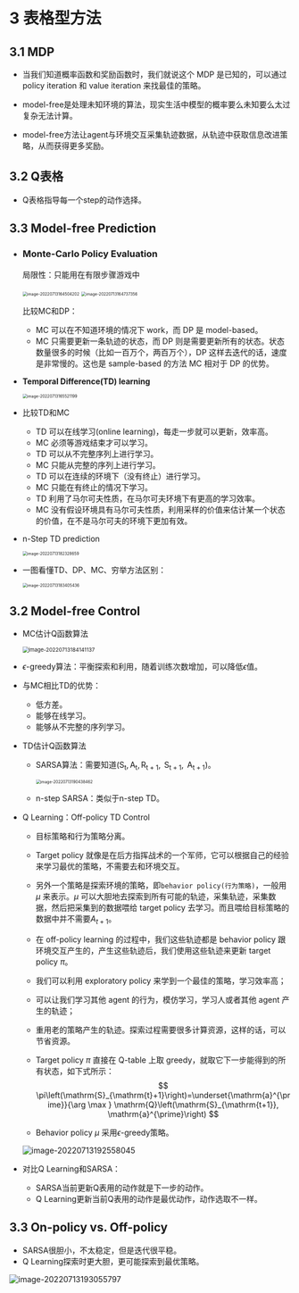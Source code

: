 # 3 表格型方法

## 3.1 MDP

- 当我们知道概率函数和奖励函数时，我们就说这个 MDP 是已知的，可以通过 policy iteration 和 value iteration 来找最佳的策略。

- model-free是处理未知环境的算法，现实生活中模型的概率要么未知要么太过复杂无法计算。

- model-free方法让agent与环境交互采集轨迹数据，从轨迹中获取信息改进策略，从而获得更多奖励。

## 3.2 Q表格

- Q表格指导每一个step的动作选择。

## 3.3 Model-free Prediction

- ### Monte-Carlo Policy Evaluation

  局限性：只能用在有限步骤游戏中

  <img src="assets/image-20220713164504202.png" alt="image-20220713164504202" style="zoom:50%;" />

  <img src="assets/image-20220713164737356.png" alt="image-20220713164737356" style="zoom:50%;" />

  比较MC和DP：

  - MC 可以在不知道环境的情况下 work，而 DP 是 model-based。
  - MC 只需要更新一条轨迹的状态，而 DP 则是需要更新所有的状态。状态数量很多的时候（比如一百万个，两百万个），DP 这样去迭代的话，速度是非常慢的。这也是 sample-based 的方法 MC 相对于 DP 的优势。

- **Temporal Difference(TD) learning**

  <img src="assets/image-20220713165521199.png" alt="image-20220713165521199" style="zoom:50%;" />

- 比较TD和MC
  - TD 可以在线学习(online learning)，每走一步就可以更新，效率高。
  - MC 必须等游戏结束才可以学习。
  - TD 可以从不完整序列上进行学习。
  - MC 只能从完整的序列上进行学习。
  - TD 可以在连续的环境下（没有终止）进行学习。
  - MC 只能在有终止的情况下学习。
  - TD 利用了马尔可夫性质，在马尔可夫环境下有更高的学习效率。
  - MC 没有假设环境具有马尔可夫性质，利用采样的价值来估计某一个状态的价值，在不是马尔可夫的环境下更加有效。

- n-Step TD prediction

  <img src="assets/image-20220713182328659.png" alt="image-20220713182328659" style="zoom:50%;" />

- 一图看懂TD、DP、MC、穷举方法区别：

  <img src="assets/image-20220713183405436.png" alt="image-20220713183405436" style="zoom:50%;" />

## 3.2 Model-free Control

- MC估计Q函数算法

  <img src="assets/image-20220713184141137.png" alt="image-20220713184141137" style="zoom:67%;" />

- $\epsilon$-greedy算法：平衡探索和利用，随着训练次数增加，可以降低$\epsilon$值。
- 与MC相比TD的优势：
  - 低方差。
  - 能够在线学习。
  - 能够从不完整的序列学习。

- TD估计Q函数算法

  - SARSA算法：需要知道$\left(\mathrm{S}_{\mathrm{t}}, \mathrm{A}_{\mathrm{t}}, \mathrm{R}_{\mathrm{t}+1}, \mathrm{~S}_{\mathrm{t}+1}, \mathrm{~A}_{\mathrm{t}+1}\right)$。

    <img src="assets/image-20220713190438462.png" alt="image-20220713190438462" style="zoom:50%;" />

  - n-step SARSA：类似于n-step TD。

- Q Learning：Off-policy TD Control

  - 目标策略和行为策略分离。
  - Target policy 就像是在后方指挥战术的一个军师，它可以根据自己的经验来学习最优的策略，不需要去和环境交互。
  - 另外一个策略是探索环境的策略，即`behavior policy(行为策略)`，一般用 $\mu$ 来表示。$\mu$ 可以大胆地去探索到所有可能的轨迹，采集轨迹，采集数据，然后把采集到的数据喂给 target policy 去学习。而且喂给目标策略的数据中并不需要$A_{t+1}$。
  - 在 off-policy learning 的过程中，我们这些轨迹都是 behavior policy 跟环境交互产生的，产生这些轨迹后，我们使用这些轨迹来更新 target policy $\pi$。

  - 我们可以利用 exploratory policy 来学到一个最佳的策略，学习效率高；

  - 可以让我们学习其他 agent 的行为，模仿学习，学习人或者其他 agent 产生的轨迹；

  - 重用老的策略产生的轨迹。探索过程需要很多计算资源，这样的话，可以节省资源。

  - Target policy $\pi$ 直接在 Q-table 上取 greedy，就取它下一步能得到的所有状态，如下式所示：
    $$
    \pi\left(\mathrm{S}_{\mathrm{t}+1}\right)=\underset{\mathrm{a}^{\prime}}{\arg \max } \mathrm{Q}\left(\mathrm{S}_{\mathrm{t+1}}, \mathrm{a}^{\prime}\right)
    $$

  - Behavior policy $\mu$ 采用$\epsilon$-greedy策略。

  ![image-20220713192558045](assets/image-20220713192558045.png)

- 对比Q Learning和SARSA：
  - SARSA当前更新Q表用的动作就是下一步的动作。
  - Q Learning更新当前Q表用的动作是最优动作，动作选取不一样。

## 3.3 On-policy vs. Off-policy

- SARSA很胆小，不太稳定，但是迭代很平稳。
- Q Learning探索时更大胆，更可能探索到最优策略。

![image-20220713193055797](assets/image-20220713193055797.png)